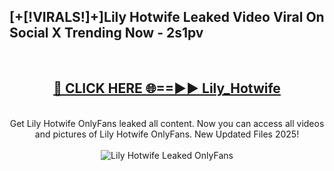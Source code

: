 <h2>[+[!VIRALS!]+]Lily Hotwife Leaked Video Viral On Social X Trending Now - 2s1pv</h2>
<br>
<div align="center">
<h2><a href="https://libra.edu.pl?Lily_Hotwife" rel="nofollow">🔴 CLICK HERE 🌐==►► Lily_Hotwife</a></h2>
<br>
Get Lily Hotwife OnlyFans leaked all content. Now you can access all videos and pictures of Lily Hotwife OnlyFans. New Updated Files 2025!
<br>
<br>
<a href="https://libra.edu.pl?Lily_Hotwife" rel="nofollow" data-target="animated-image.originalLink"><img src="https://i.ibb.co.com/WyWwxjT/player-gif2.gif" alt="Lily Hotwife Leaked OnlyFans" style="max-width: 100%; display: inline-block;" data-target="animated-image.originalImage"></a>
</div>
<br>